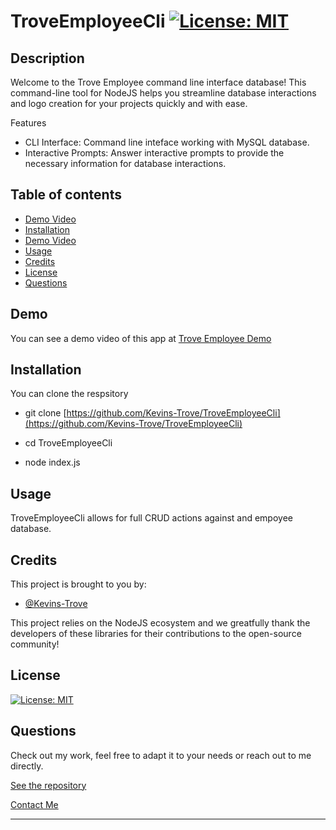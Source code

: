 # TroveEmployeeCli [![License: MIT](https://img.shields.io/badge/License-MIT-yellow.svg)](https://opensource.org/licenses/MIT)

## Description 
Welcome to the Trove Employee command line interface database! This command-line tool for NodeJS helps you streamline database interactions and  logo creation for your projects quickly and with ease.

Features
 - CLI Interface: Command line inteface working with MySQL database.
 - Interactive Prompts: Answer interactive prompts to provide the necessary information for database interactions.
 
## Table of contents 
- [Demo Video](#demo) 
- [Installation](#installation)
- [Demo Video](#demo) 
- [Usage](#usage)
- [Credits](#credits)
- [License](#license)
- [Questions](#questions) 


## Demo 
 You can see a demo video of this app at [Trove Employee Demo](https://drive.google.com/file/d/1CvKGTo45m3gvic6YD-XB8kALVYY7enIi/view?usp=sharing)



## Installation 
 You can clone the respsitory 

 - git clone [https://github.com/Kevins-Trove/TroveEmployeeCli](https://github.com/Kevins-Trove/TroveEmployeeCli)

 - cd TroveEmployeeCli

 - node index.js
 
 ## Usage 
TroveEmployeeCli allows for full CRUD actions against and empoyee database.

## Credits 
 This project is brought to you by:
  - [@Kevins-Trove](https://github.com/Kevins-Trove)
  
  This project relies on the NodeJS ecosystem and we greatfully thank the developers of these libraries for their contributions to the open-source community! 

## License 
 [![License: MIT](https://img.shields.io/badge/License-MIT-yellow.svg)](https://opensource.org/licenses/MIT) 

## Questions 

Check out my work, feel free to adapt it to your needs or reach out to me directly.

[See the repository](https://github.com/Kevins-Trove/TroveEmployeeCli.git)

[Contact Me](mailto:kevin@kevinstrove.com)

--- 

